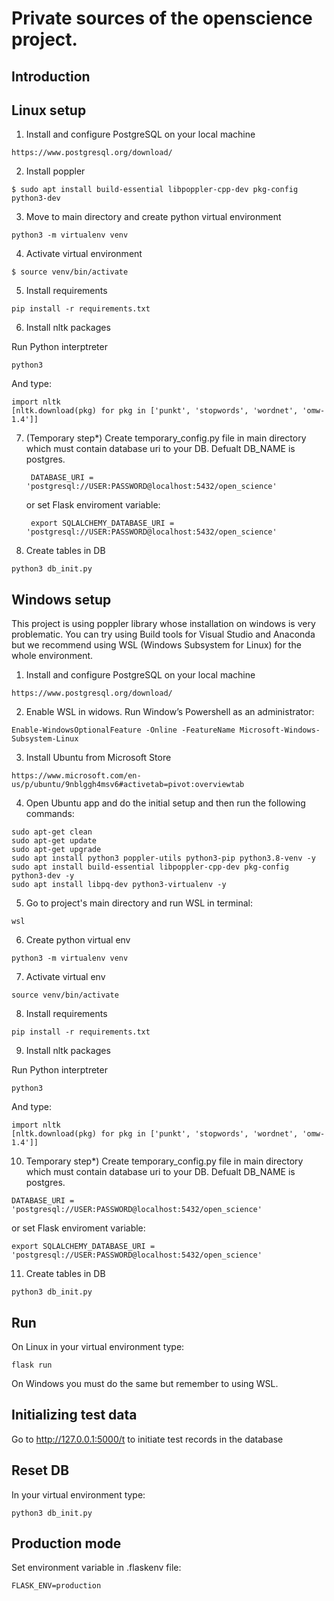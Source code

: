 # Private sources of the openscience project.

Introduction
------------


Linux setup
------------

  1. Install and configure PostgreSQL on your local machine

    https://www.postgresql.org/download/
    
  2. Install poppler 
  
    $ sudo apt install build-essential libpoppler-cpp-dev pkg-config python3-dev
      
  3. Move to main directory and create python virtual environment

    python3 -m virtualenv venv
  
  4. Activate virtual environment

    $ source venv/bin/activate
  
  5. Install requirements
  
    pip install -r requirements.txt
  
  6. Install nltk packages
  
   Run Python interptreter 
     
    python3
     
   And type:
   
    import nltk
    [nltk.download(pkg) for pkg in ['punkt', 'stopwords', 'wordnet', 'omw-1.4']]
     
  
  7. (Temporary step*) Create temporary_config.py file in main directory which must contain database uri to your DB. Defualt DB_NAME is postgres.

          DATABASE_URI = 'postgresql://USER:PASSWORD@localhost:5432/open_science'
 
      or set Flask enviroment variable: 
     
          export SQLALCHEMY_DATABASE_URI = 'postgresql://USER:PASSWORD@localhost:5432/open_science'  
      
  8. Create tables in DB

    python3 db_init.py


Windows setup
------------

This project is using poppler library whose installation on windows is very problematic. You can try using Build tools for Visual Studio and Anaconda but we recommend using WSL (Windows Subsystem for Linux) for the whole environment.
      
  1. Install and configure PostgreSQL on your local machine
  
    https://www.postgresql.org/download/
  
  2. Enable WSL in widows. Run Window’s Powershell as an administrator:
     
    Enable-WindowsOptionalFeature -Online -FeatureName Microsoft-Windows-Subsystem-Linux
    
  3. Install Ubuntu from Microsoft Store
  
    https://www.microsoft.com/en-us/p/ubuntu/9nblggh4msv6#activetab=pivot:overviewtab

  4. Open Ubuntu app and do the initial setup and then run the following commands:
      
    sudo apt-get clean
    sudo apt-get update
    sudo apt-get upgrade
    sudo apt install python3 poppler-utils python3-pip python3.8-venv -y
    sudo apt install build-essential libpoppler-cpp-dev pkg-config python3-dev -y
    sudo apt install libpq-dev python3-virtualenv -y
    
  5. Go to project's main directory and run WSL in terminal:

    wsl

  6. Create python virtual env

    python3 -m virtualenv venv
 
  7. Activate virtual env
 
    source venv/bin/activate
      
  8. Install requirements

    pip install -r requirements.txt
 
  9. Install nltk packages
  
   Run Python interptreter 
     
    python3
     
   And type:
   
    import nltk
    [nltk.download(pkg) for pkg in ['punkt', 'stopwords', 'wordnet', 'omw-1.4']]
 
  10. Temporary step*) Create temporary_config.py file in main directory which must contain database uri to your DB. Defualt DB_NAME is postgres.

    DATABASE_URI = 'postgresql://USER:PASSWORD@localhost:5432/open_science'
 
   or set Flask enviroment variable: 
      
    export SQLALCHEMY_DATABASE_URI = 'postgresql://USER:PASSWORD@localhost:5432/open_science'  
            
  11. Create tables in DB

    python3 db_init.py

  
  
Run
------------

On Linux in your virtual environment type:

    flask run
 
On Windows you must do the same but remember to using WSL.
 
Initializing test data
------------

Go to http://127.0.0.1:5000/t to initiate test records in the database 

  
Reset DB
------------
In your virtual environment type:

    python3 db_init.py


Production mode
------------

Set environment variable in .flaskenv file:

    FLASK_ENV=production

